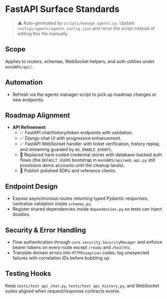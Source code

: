 # FastAPI Surface Standards

> ⚠️ Auto-generated by `scripts/manage_agents.py`. Update `configs/agents/agents_config.json` and rerun the script instead of editing this file manually.

## Scope

Applies to routers, schemas, WebSocket helpers, and auth utilities under `monGARS/api/`.

## Automation

- Refresh via the agents manager script to pick up roadmap changes or new endpoints.

## Roadmap Alignment

- **API Refinement**
  - ✅ FastAPI chat/history/token endpoints with validation.
  - ✅ Django chat UI with progressive enhancement.
  - ✅ FastAPI WebSocket handler with ticket verification, history replay, and streaming guarded by `WS_ENABLE_EVENTS`.
  - 🔄 Replaced hard-coded credential stores with database-backed auth flows (the `DEFAULT_USERS` bootstrap in `monGARS/api/web_api.py` still provisions demo accounts until the cleanup lands).
  - 🚧 Publish polished SDKs and reference clients.

## Endpoint Design

- Expose asynchronous routes returning typed Pydantic responses; centralise validation inside
    `schemas.py`.
- Register shared dependencies inside `dependencies.py` so tests can inject doubles.

## Security & Error Handling

- Flow authentication through `core.security.SecurityManager` and enforce bearer tokens on every route
    except `/ready` and `/healthz`.
- Translate domain errors into `HTTPException` codes; log unexpected failures with correlation IDs
    before bubbling up.

## Testing Hooks

Keep `tests/test_api_chat.py`, `tests/test_api_history.py`, and WebSocket suites aligned when
request/response contracts evolve.
